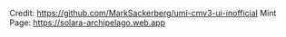 Credit: https://github.com/MarkSackerberg/umi-cmv3-ui-inofficial
Mint Page: https://solara-archipelago.web.app